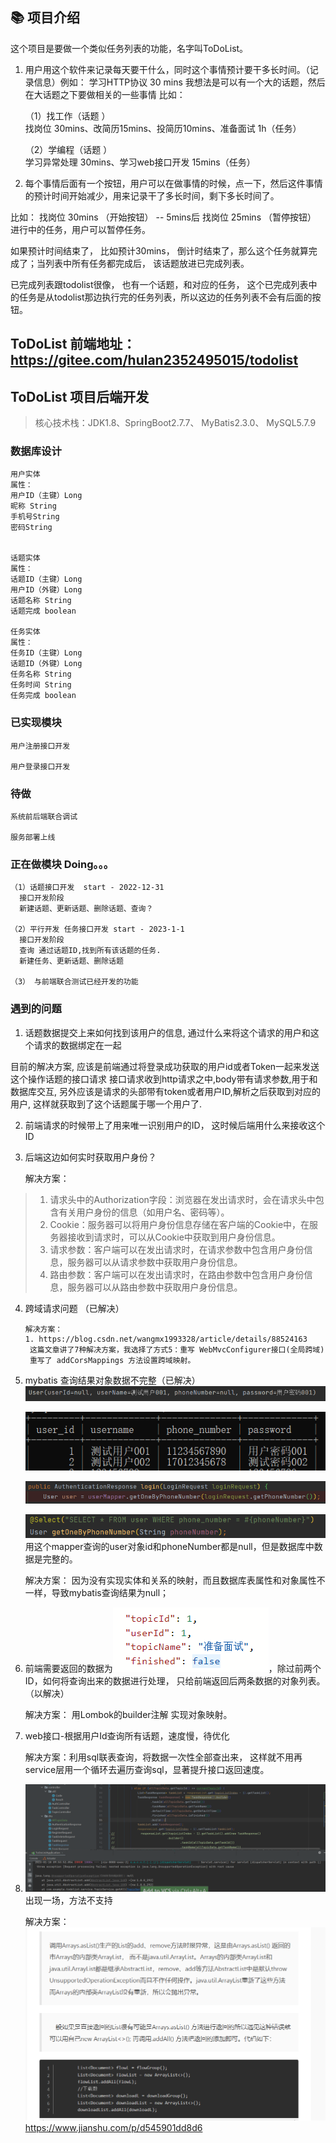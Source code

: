 ## 📚 项目介绍
这个项目是要做一个类似任务列表的功能，名字叫ToDoList。

1. 用户用这个软件来记录每天要干什么，同时这个事情预计要干多长时间。（记录信息）例如： 学习HTTP协议  30 mins
   我想法是可以有一个大的话题，然后在大话题之下要做相关的一些事情
   比如：
   
    （1）找工作（话题 ）  
   找岗位 30mins、改简历15mins、投简历10mins、准备面试 1h（任务）

    （2）学编程（话题 ）  
    学习异常处理 30mins、学习web接口开发 15mins（任务）

3. 每个事情后面有一个按钮，用户可以在做事情的时候，点一下，然后这件事情的预计时间开始减少，用来记录干了多长时间，剩下多长时间了。

比如： 找岗位 30mins （开始按钮）  --  5mins后  找岗位 25mins （暂停按钮）
进行中的任务，用户可以暂停任务。

如果预计时间结束了， 比如预计30mins， 倒计时结束了，那么这个任务就算完成了；当列表中所有任务都完成后， 该话题放进已完成列表。

已完成列表跟todolist很像， 也有一个话题，和对应的任务， 这个已完成列表中的任务是从todolist那边执行完的任务列表，所以这边的任务列表不会有后面的按钮。
## ToDoList 前端地址：https://gitee.com/hulan2352495015/todolist

## ToDoList 项目后端开发
> 核心技术栈：JDK1.8、SpringBoot2.7.7、 MyBatis2.3.0、 MySQL5.7.9
### 数据库设计

    用户实体
    属性：
    用户ID（主键）Long
    昵称 String
    手机号String
    密码String


    话题实体
    属性：
    话题ID（主键）Long
    用户ID（外键）Long
    话题名称 String
    话题完成 boolean

    任务实体
    属性：
    任务ID（主键）Long
    话题ID（外键）Long
    任务名称 String
    任务时间 String
    任务完成 boolean

### 已实现模块
    用户注册接口开发
    
    用户登录接口开发
### 待做
    
    系统前后端联合调试

    服务部署上线

### 正在做模块 Doing。。。
    
    （1）话题接口开发  start - 2022-12-31
      接口开发阶段      
      新建话题、更新话题、删除话题、查询？

    （2）平行开发 任务接口开发 start - 2023-1-1
      接口开发阶段
      查询 通过话题ID,找到所有该话题的任务.
      新建任务、更新话题、删除话题

    （3） 与前端联合测试已经开发的功能
      

### 遇到的问题
1. 话题数据提交上来如何找到该用户的信息, 通过什么来将这个请求的用户和这个请求的数据绑定在一起

目前的解决方案, 应该是前端通过将登录成功获取的用户id或者Token一起来发送这个操作话题的接口请求
接口请求收到http请求之中,body带有请求参数,用于和数据库交互, 另外应该是请求的头部带有token或者用户ID,解析之后获取到对应的用户,
这样就获取到了这个话题属于哪一个用户了.

2. 前端请求的时候带上了用来唯一识别用户的ID， 这时候后端用什么来接收这个ID

3. 后端这边如何实时获取用户身份？

    解决方案：
>1. 请求头中的Authorization字段：浏览器在发出请求时，会在请求头中包含有关用户身份的信息（如用户名、密码等）。
>2. Cookie：服务器可以将用户身份信息存储在客户端的Cookie中，在服务器接收到请求时，可以从Cookie中获取到用户身份信息。
>3. 请求参数：客户端可以在发出请求时，在请求参数中包含用户身份信息，服务器可以从请求参数中获取用户身份信息。
>4. 路由参数：客户端可以在发出请求时，在路由参数中包含用户身份信息，服务器可以从路由参数中获取用户身份信息。

4. 跨域请求问题 （已解决）

       解决方案：
       1. https://blog.csdn.net/wangmx1993328/article/details/88524163
        这篇文章讲了7种解决方案，我选择了方式5：重写 WebMvcConfigurer接口(全局跨域) 
        重写了 addCorsMappings 方法设置跨域映射。

5. mybatis 查询结果对象数据不完整（已解决）
      ![img.png](img.png)
      
      ![img_1.png](img_1.png)
      
      ![img_2.png](img_2.png)

      ![img_3.png](img_3.png)
      用这个mapper查询的user对象id和phoneNumber都是null，但是数据库中数据是完整的。

      解决方案：
       因为没有实现实体和关系的映射，而且数据库表属性和对象属性不一样，导致mybatis查询结果为null；

6. 前端需要返回的数据为![img_5.png](img_5.png)，除过前两个ID，如何将查询出来的数据进行处理，
   只给前端返回后两条数据的对象列表。（以解决）

    解决方案： 用Lombok的builder注解 实现对象映射。

7. web接口-根据用户Id查询所有话题，速度慢，待优化 
      
     解决方案：利用sql联表查询，将数据一次性全部查出来，
      这样就不用再service层用一个循环去遍历查询sql，显著提升接口返回速度。
8. ![img_6.png](img_6.png) 出现一场，方法不支持
     
    解决方案：![img_7.png](img_7.png) https://www.jianshu.com/p/d545901dd8d6